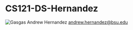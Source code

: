 # CS121-DS-Hernandez
![Gasgas](https://user-images.githubusercontent.com/112116483/186738935-0834416c-7d08-4922-bdda-f16d0492ded7.jpg)
Andrew Hernandez
andrew.hernandez@bsu.edu
